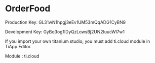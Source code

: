 # OrderFood

Production Key: GL31wN1hpgj3eEv1UM53mQqADG1CyBN9

Development Key: GyBq3og1IDyQzLowsBj2UN2IuucWl7w1

If you import your own titanium studio, you must add ti.cloud module in TiApp Editor.

Module : ti.cloud
